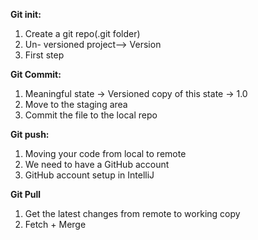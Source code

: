 **Git init:**
1. Create a git repo(.git folder)
2. Un- versioned project—-> Version
3. First step

**Git Commit:**
1. Meaningful state -> Versioned copy of this state -> 1.0
2. Move to the staging area
3. Commit the file to the local repo

**Git push:**
1. Moving your code from local to remote
2. We need to have a GitHub account
3. GitHub account setup in IntelliJ

**Git Pull**
1. Get the latest changes from remote to working copy
2. Fetch + Merge

